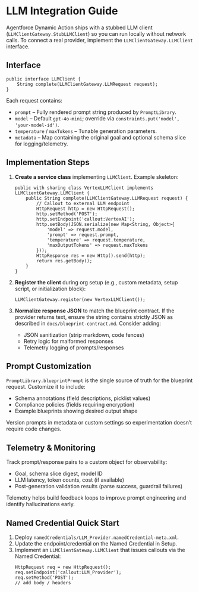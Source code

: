 # LLM Integration Guide

Agentforce Dynamic Action ships with a stubbed LLM client (`LLMClientGateway.StubLLMClient`) so you can run locally without network calls. To connect a real provider, implement the `LLMClientGateway.LLMClient` interface.

## Interface

```apex
public interface LLMClient {
    String complete(LLMClientGateway.LLMRequest request);
}
```

Each request contains:
- `prompt` – Fully rendered prompt string produced by `PromptLibrary`.
- `model` – Default `gpt-4o-mini`; override via `constraints.put('model', 'your-model-id')`.
- `temperature` / `maxTokens` – Tunable generation parameters.
- `metadata` – Map containing the original goal and optional schema slice for logging/telemetry.

## Implementation Steps

1. **Create a service class** implementing `LLMClient`. Example skeleton:
   ```apex
   public with sharing class VertexLLMClient implements LLMClientGateway.LLMClient {
       public String complete(LLMClientGateway.LLMRequest request) {
           // Callout to external LLM endpoint
           HttpRequest http = new HttpRequest();
           http.setMethod('POST');
           http.setEndpoint('callout:VertexAI');
           http.setBody(JSON.serialize(new Map<String, Object>{
               'model' => request.model,
               'prompt' => request.prompt,
               'temperature' => request.temperature,
               'maxOutputTokens' => request.maxTokens
           }));
           HttpResponse res = new Http().send(http);
           return res.getBody();
       }
   }
   ```

2. **Register the client** during org setup (e.g., custom metadata, setup script, or initialization block):
   ```apex
   LLMClientGateway.register(new VertexLLMClient());
   ```

3. **Normalize response JSON** to match the blueprint contract. If the provider returns text, ensure the string contains strictly JSON as described in `docs/blueprint-contract.md`. Consider adding:
   - JSON sanitization (strip markdown, code fences)
   - Retry logic for malformed responses
   - Telemetry logging of prompts/responses

## Prompt Customization

`PromptLibrary.blueprintPrompt` is the single source of truth for the blueprint request. Customize it to include:
- Schema annotations (field descriptions, picklist values)
- Compliance policies (fields requiring encryption)
- Example blueprints showing desired output shape

Version prompts in metadata or custom settings so experimentation doesn’t require code changes.

## Telemetry & Monitoring

Track prompt/response pairs to a custom object for observability:
- Goal, schema slice digest, model ID
- LLM latency, token counts, cost (if available)
- Post-generation validation results (parse success, guardrail failures)

Telemetry helps build feedback loops to improve prompt engineering and identify hallucinations early.

## Named Credential Quick Start

1. Deploy `namedCredentials/LLM_Provider.namedCredential-meta.xml`.
2. Update the endpoint/credential on the Named Credential in Setup.
3. Implement an `LLMClientGateway.LLMClient` that issues callouts via the Named Credential:
   ```apex
   HttpRequest req = new HttpRequest();
   req.setEndpoint('callout:LLM_Provider');
   req.setMethod('POST');
   // add body / headers
   ```
